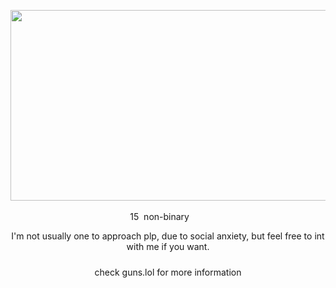 <div align="center">

‎<img src="https://github.com/user-attachments/assets/b6d74c92-62d5-4d89-bf05-5bc128585179" width="505" height="305"/>

15 ‎ ‎non-binary ‎ ‎ ‎<img src="https://64.media.tumblr.com/d53651c8742df21a09246888d8459da1/9a530f57905ff2e6-c3/s75x75_c1/84b009debc0aee767c924a7b5481330fe5625b75.gifv" width="15" height="12"/>
</div>
<div align="center">
  I‎'m not usually one to approach plp, due to social anxiety, but feel free to int with me if you want.
<img src="https://files.catbox.moe/ogbn0z.png" width="600" height="10"/>


check guns.lol for more information
</div>
